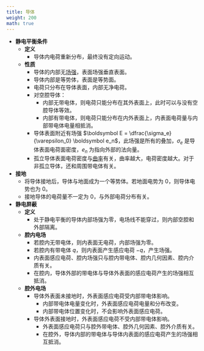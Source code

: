 ```yaml
---
title: 导体
weight: 200
math: true
---
```


- **静电平衡条件**
    - **定义**
        - 导体内电荷重新分布，最终没有定向运动。
    - **性质**
        - 导体的内部无[场强](/docs/physics/electromagnetism/electrostatic-field#dkqgis)，表面场强垂直表面。
        - 导体内部是等势体，表面是等势面。
        - 电荷只分布在导体表面，内部无净电荷。
        - 对空腔导体：
            - 内部无带电体，则电荷只能分布在其外表面上，此时可以与没有空腔导体等效。
            - 内部有带电体，则电荷只能分布在内外表面上，内表面电荷量与内部带电体电量相抵消。
        - 导体表面附近有场强 $\boldsymbol E = \dfrac{\sigma_e}{\varepsilon_0} \boldsymbol e_n$，此场强是所有的叠加，$\sigma_e$ 是导体表面电荷面密度，$e_n$ 为指向外部的法向量。
        - 孤立导体表面电荷密度与[曲率](/docs/mathematics/calculus/curvature)有关，曲率越大，电荷密度越大。对于非孤立导体，还和周围带电体有关。
- **接地**
    - 将导体接地后，导体与地面成为一个等势体。若地面电势为 $0$，则导体电势也为 $0$。
    - 接地导体的电荷量不一定为 $0$，与外部电荷分布有关。
- **静电屏蔽**
    - **定义**
        - 处于静电平衡的导体内部场强为零，电场线不能穿过，则内部空腔和外部隔离。
    - **腔内电场**
        - 若腔内无带电体，则内表面无电荷，内部场强为零。
        - 若腔内有带电体 $q$，则内表面产生感应电荷 $-q$，产生场强。
        - 内表面感应电荷、腔内场强只与腔内带电体、腔内几何因素、腔内介质有关。
        - 在腔内，导体外部的带电体与导体外表面的感应电荷产生的场强相互抵消。
    - **腔外电场**
        - 导体外表面未接地时，外表面感应电荷受内部带电体影响。
            - 内部带电体电量变化时，外表面感应电荷电量和分布改变。
            - 内部带电体位置变化时，不会影响外表面感应电荷。
        - 导体外表面接地时，外表面感应电荷不受内部带电体影响。
            - 外表面感应电荷只与腔外带电体、腔外几何因素、腔外介质有关。
            - 在腔外，导体内部的带电体与导体内表面的感应电荷产生的场强相互抵消。
